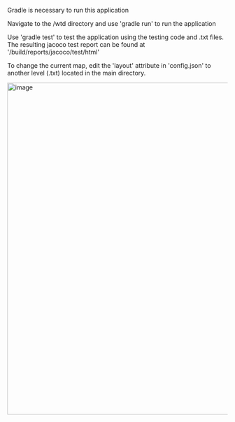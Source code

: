 Gradle is necessary to run this application

Navigate to the /wtd directory and use 'gradle run' to run the application

Use 'gradle test' to test the application using the testing code and .txt files. The resulting jacoco test report can be found at '/build/reports/jacoco/test/html'

To change the current map, edit the 'layout' attribute in 'config.json' to another level (.txt) located in the main directory.

<img width="760" alt="image" src="https://github.com/user-attachments/assets/03dab6bc-a0ad-4a25-a94c-3c09f747e869">
